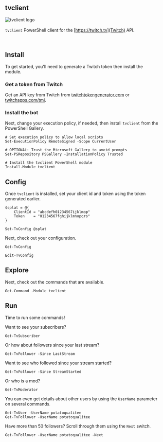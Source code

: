 
## tvclient

<img align="left" src="https://github.com/potatoqualitee/twitch/blob/main/tvclient/icon.png?raw=true" alt="tvclient logo">  <br/></br>`tvclient` PowerShell client for the [https://twitch.tv](Twitch) API.
<p>&nbsp;</p>


## Install

To get started, you'll need to generate a Twitch token then install the module.

### Get a token from Twitch
Get an API key from Twitch from [twitchtokengenerator.com](https://twitchtokengenerator.com/) or [twitchapps.com/tmi](https://twitchapps.com/tmi/).

### Install the bot
Next, change your execution policy, if needed, then install `tvclient` from the PowerShell Gallery.

```
# Set execution policy to allow local scripts
Set-ExecutionPolicy RemoteSigned -Scope CurrentUser

# OPTIONAL: Trust the Microsoft Gallery to avoid prompts
Set-PSRepository PSGallery -InstallationPolicy Trusted

# Install the tvclient PowerShell module
Install-Module tvclient
```

## Config

Once `tvclient` is installed, set your client id and token using the token generated earlier.

```
$splat = @{
    ClientId = "abcdefh01234567ijklmop"
    Token    = "01234567fghijklmnopqrs"
}

Set-TvConfig @splat
```

Next, check out your configuration.

```
Get-TvConfig
```

```
Edit-TvConfig
```

## Explore

Next, check out the commands that are available.

```
Get-Command -Module tvclient
```

## Run

Time to run some commands!

Want to see your subscribers?

```
Get-TvSubscriber
```

Or how about followers since your last stream?

```
Get-TvFollower -Since LastStream
```

Want to see who followed since your stream started?

```
Get-TvFollower -Since StreamStarted
```

Or who is a mod?

```
Get-TvModerator
```

You can even get details about other users by using the `UserName` parameter on several commands.

```
Get-TvUser -UserName potatoqualitee
Get-TvFollower -UserName potatoqualitee
```

Have more than 50 followers? Scroll through them using the `Next` switch.

```
Get-TvFollower -UserName potatoqualitee -Next
```
